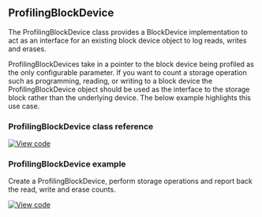 ## ProfilingBlockDevice

The ProfilingBlockDevice class provides a BlockDevice implementation to act as an interface for an existing block device object to log reads, writes and erases.

ProfilingBlockDevices take in a pointer to the block device being profiled as the only configurable parameter. If you want to count a storage operation such as programming, reading, or writing to a block device the ProfilingBlockDevice object should be used as the interface to the storage block rather than the underlying device. The below example highlights this use case.

### ProfilingBlockDevice class reference

[![View code](https://www.mbed.com/embed/?type=library)](https://os.mbed.com/docs/v5.6/mbed-os-api-doxy/class_profiling_block_device.html)
  
### ProfilingBlockDevice example

Create a ProfilingBlockDevice, perform storage operations and report back the read, write and erase counts.

[![View code](https://www.mbed.com/embed/?url=https://os.mbed.com/teams/mbed_example/code/ProfilingBlockDevice_ex_1/)](https://os.mbed.com/compiler/#nav:/ProfilingBlockDevice_ex_1/main.cpp;)
